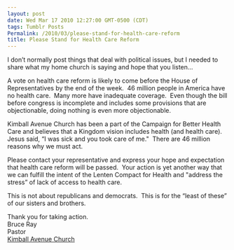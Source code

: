 ```yaml
---
layout: post
date: Wed Mar 17 2010 12:27:00 GMT-0500 (CDT)
tags: Tumblr Posts
Permalink: /2010/03/please-stand-for-health-care-reform
title: Please Stand for Health Care Reform
---
```


I don’t normally post things that deal with political issues, but I needed to share what my home church is saying and hope that you listen…

A vote on health care reform is likely to come before the House of Representatives by the end of the week.  46 million people in America have no health care.  Many more have inadequate coverage.  Even though the bill before congress is incomplete and includes some provisions that are objectionable, doing nothing is even more objectionable.  

Kimball Avenue Church has been a part of the Campaign for Better Health Care and believes that a Kingdom vision includes health (and health care).  Jesus said, “I was sick and you took care of me."  There are 46 million reasons why we must act.  

Please contact your representative and express your hope and expectation that health care reform will be passed.  Your action is yet another way that we can fulfill the intent of the Lenten Compact for Health and "address the stress” of lack of access to health care.  

This is not about republicans and democrats.  This is for the “least of these” of our sisters and brothers.  

Thank you for taking action.  
Bruce Ray  
Pastor  
[Kimball Avenue Church](http://www.kimballavenuechurch.org/main.html)

